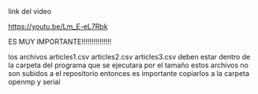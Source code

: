 link del video

https://youtu.be/Lm_E-eL7Rbk


ES MUY IMPORTANTE!!!!!!!!!!!!!!!

los archivos articles1.csv articles2.csv articles3.csv deben estar dentro de la carpeta del programa que se ejecutara 
por el tamaño estos archivos no son subidos a el repositorio entonces es importante copiarlos a la carpeta openmp y serial 